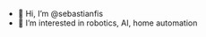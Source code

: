 - 👋 Hi, I’m @sebastianfis
- 👀 I’m interested in robotics, AI, home automation


<!---
sebastianfis/sebastianfis is a ✨ special ✨ repository because its `README.md` (this file) appears on your GitHub profile.
You can click the Preview link to take a look at your changes.
--->

